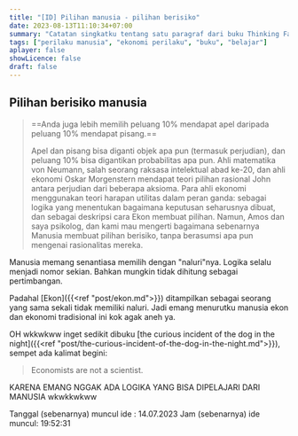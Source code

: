 ```yaml
---
title: "[ID] Pilihan manusia - pilihan berisiko"
date: 2023-08-13T11:10:34+07:00
summary: "Catatan singkatku tentang satu paragraf dari buku Thinking Fast And Slow mengenai pilihan berisiko manusia." 
tags: ["perilaku manusia", "ekonomi perilaku", "buku", "belajar"]
aplayer: false
showLicence: false
draft: false
---
```


## Pilihan berisiko manusia

>==Anda juga lebih memilih peluang 10% mendapat apel daripada peluang 10% mendapat pisang.==
>
>Apel dan pisang bisa diganti objek apa pun (termasuk perjudian), dan peluang 10% bisa digantikan probabilitas apa pun. 
>Ahli matematika von Neumann, salah seorang raksasa intelektual abad ke-20, dan ahli ekonomi Oskar Morgenstern mendapat teori pilihan rasional John antara perjudian dari beberapa aksioma. 
>Para ahli ekonomi menggunakan teori harapan utilitas dalam peran ganda: sebagai logika yang menentukan bagaimana keputusan seharusnya dibuat, dan sebagai deskripsi cara Ekon membuat pilihan. 
>Namun, Amos dan saya psikolog, dan kami mau mengerti bagaimana sebenarnya Manusia membuat pilihan berisiko, tanpa berasumsi apa pun mengenai rasionalitas mereka.


Manusia memang senantiasa memilih dengan "naluri"nya. Logika selalu menjadi nomor sekian. Bahkan mungkin tidak dihitung sebagai pertimbangan. 

Padahal [Ekon]({{<ref "post/ekon.md">}}) ditampilkan sebagai seorang yang sama sekali tidak memiliki naluri. Jadi emang menurutku manusia ekon dan ekonomi tradisional ini kok agak aneh ya.

OH wkkwkww inget sedikit dibuku [the curious incident of the dog in the night]({{<ref "post/the-curious-incident-of-the-dog-in-the-night.md">}}), sempet ada kalimat begini:
>Economists are not a scientist.

KARENA EMANG NGGAK ADA LOGIKA YANG BISA DIPELAJARI DARI MANUSIA wkwkkwkww


Tanggal (sebenarnya) muncul ide : 14.07.2023
Jam (sebenarnya) ide muncul: 19:52:31
